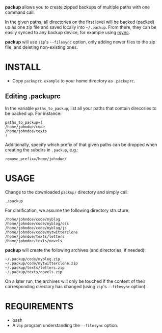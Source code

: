 **packup** allows you to create zipped backups of multiple paths with one command call. 

In the given paths, all directories on the first level will be backed (packed) up as one zip file and saved locally into `~/.packup`. From there, they can be easily synced to any backup device, for example using [rsync](http://en.wikipedia.org/wiki/Rsync).

**packup** will use `zip`'s `--filesync` option, only adding newer files to the zip file, and deleting non-existing ones.

# INSTALL

- Copy `packuprc.example` to your home directory as `.packuprc`.

## Editing .packuprc

In the variable `paths_to_packup`, list all your paths that contain direcories to be packed up. For instance:

```
paths_to_packup=(
/home/johndoe/code
/home/johndoe/texts
)
```

Additionally, specify which prefix of that given paths can be dropped when creating the subdirs in `.packup`, e.g.:
```
remove_prefix=/home/johndoe/
```

# USAGE

Change to the downloaded `packup/` directory and simply call:
```
./packup
```

For clarification, we assume the following directory structure:
```
/home/johndoe/code/myblog
/home/johndoe/code/myblog/css
/home/johndoe/code/myblog/js
/home/johndoe/code/mytwitterclone
/home/johndoe/texts/letters
/home/johndoe/texts/novels
```

**packup** will create the following archives (and directories, if needed):
```
~/.packup/code/myblog.zip
~/.packup/code/mytwitterclone.zip
~/.packup/texts/letters.zip
~/.packup/texts/novels.zip
```

On a later run, the archives will only be touched if the content of their corresponding directory has changed (using `zip`'s `--filesync` option).
    
# REQUIREMENTS

- bash
- A `zip` program understanding the `--filesync` option. 
